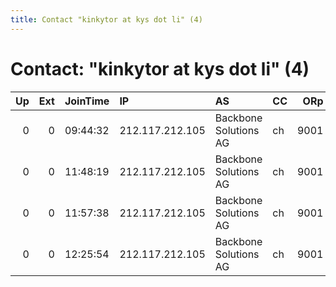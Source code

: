 ```yaml
---
title: Contact "kinkytor at kys dot li" (4)
---
```


# Contact: "kinkytor at kys dot li" (4)

|   Up |   Ext | JoinTime   | IP              | AS                    | CC   |   ORp |   Dirp | OS    | Version   | Nickname   |   eFamMembers |
|-----:|------:|:-----------|:----------------|:----------------------|:-----|------:|-------:|:------|:----------|:-----------|--------------:|
|    0 |     0 | 09:44:32   | 212.117.212.105 | Backbone Solutions AG | ch   |  9001 |      0 | Linux | 0.3.0.8   | kinky      |             1 |
|    0 |     0 | 11:48:19   | 212.117.212.105 | Backbone Solutions AG | ch   |  9001 |      0 | Linux | 0.3.0.8   | kinky      |             1 |
|    0 |     0 | 11:57:38   | 212.117.212.105 | Backbone Solutions AG | ch   |  9001 |      0 | Linux | 0.3.0.8   | kinky      |             1 |
|    0 |     0 | 12:25:54   | 212.117.212.105 | Backbone Solutions AG | ch   |  9001 |      0 | Linux | 0.3.0.10  | kinky      |             1 |
